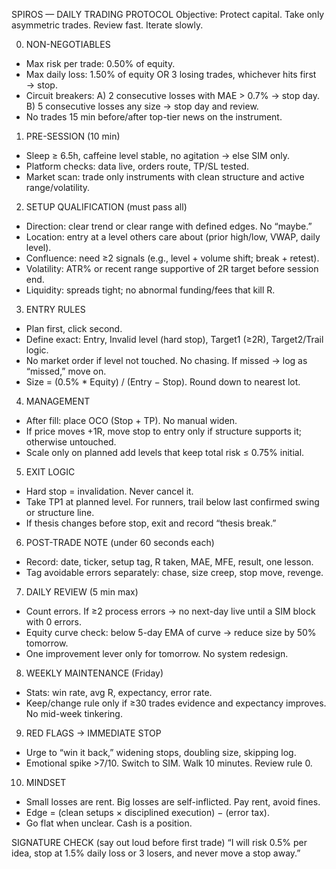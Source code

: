 SPIROS — DAILY TRADING PROTOCOL
Objective: Protect capital. Take only asymmetric trades. Review fast. Iterate slowly.

0) NON-NEGOTIABLES
- Max risk per trade: 0.50% of equity.
- Max daily loss: 1.50% of equity OR 3 losing trades, whichever hits first → stop.
- Circuit breakers: 
  A) 2 consecutive losses with MAE > 0.7% → stop day.
  B) 5 consecutive losses any size → stop day and review.
- No trades 15 min before/after top-tier news on the instrument.

1) PRE-SESSION (10 min)
- Sleep ≥ 6.5h, caffeine level stable, no agitation → else SIM only.
- Platform checks: data live, orders route, TP/SL tested.
- Market scan: trade only instruments with clean structure and active range/volatility.

2) SETUP QUALIFICATION (must pass all)
- Direction: clear trend or clear range with defined edges. No “maybe.”
- Location: entry at a level others care about (prior high/low, VWAP, daily level).
- Confluence: need ≥2 signals (e.g., level + volume shift; break + retest).
- Volatility: ATR% or recent range supportive of 2R target before session end.
- Liquidity: spreads tight; no abnormal funding/fees that kill R.

3) ENTRY RULES
- Plan first, click second.
- Define exact: Entry, Invalid level (hard stop), Target1 (≥2R), Target2/Trail logic.
- No market order if level not touched. No chasing. If missed → log as “missed,” move on.
- Size = (0.5% * Equity) / (Entry − Stop). Round down to nearest lot.

4) MANAGEMENT
- After fill: place OCO (Stop + TP). No manual widen.
- If price moves +1R, move stop to entry only if structure supports it; otherwise untouched.
- Scale only on planned add levels that keep total risk ≤ 0.75% initial.

5) EXIT LOGIC
- Hard stop = invalidation. Never cancel it.
- Take TP1 at planned level. For runners, trail below last confirmed swing or structure line.
- If thesis changes before stop, exit and record “thesis break.”

6) POST-TRADE NOTE (under 60 seconds each)
- Record: date, ticker, setup tag, R taken, MAE, MFE, result, one lesson.
- Tag avoidable errors separately: chase, size creep, stop move, revenge.

7) DAILY REVIEW (5 min max)
- Count errors. If ≥2 process errors → no next-day live until a SIM block with 0 errors.
- Equity curve check: below 5-day EMA of curve → reduce size by 50% tomorrow.
- One improvement lever only for tomorrow. No system redesign.

8) WEEKLY MAINTENANCE (Friday)
- Stats: win rate, avg R, expectancy, error rate. 
- Keep/change rule only if ≥30 trades evidence and expectancy improves. No mid-week tinkering.

9) RED FLAGS → IMMEDIATE STOP
- Urge to “win it back,” widening stops, doubling size, skipping log.
- Emotional spike >7/10. Switch to SIM. Walk 10 minutes. Review rule 0.

10) MINDSET
- Small losses are rent. Big losses are self-inflicted. Pay rent, avoid fines.
- Edge = (clean setups × disciplined execution) − (error tax).
- Go flat when unclear. Cash is a position.

SIGNATURE CHECK (say out loud before first trade)
“I will risk 0.5% per idea, stop at 1.5% daily loss or 3 losers, and never move a stop away.”
